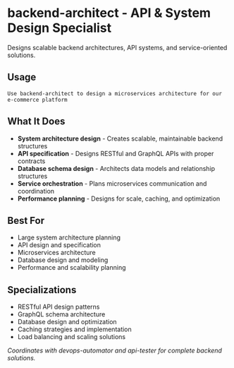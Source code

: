 # backend-architect - API & System Design Specialist

Designs scalable backend architectures, API systems, and service-oriented solutions.

## Usage
```
Use backend-architect to design a microservices architecture for our e-commerce platform
```

## What It Does
- **System architecture design** - Creates scalable, maintainable backend structures
- **API specification** - Designs RESTful and GraphQL APIs with proper contracts
- **Database schema design** - Architects data models and relationship structures
- **Service orchestration** - Plans microservices communication and coordination
- **Performance planning** - Designs for scale, caching, and optimization

## Best For
- Large system architecture planning
- API design and specification
- Microservices architecture
- Database design and modeling
- Performance and scalability planning

## Specializations
- RESTful API design patterns
- GraphQL schema architecture
- Database design and optimization
- Caching strategies and implementation
- Load balancing and scaling solutions

*Coordinates with devops-automator and api-tester for complete backend solutions.*